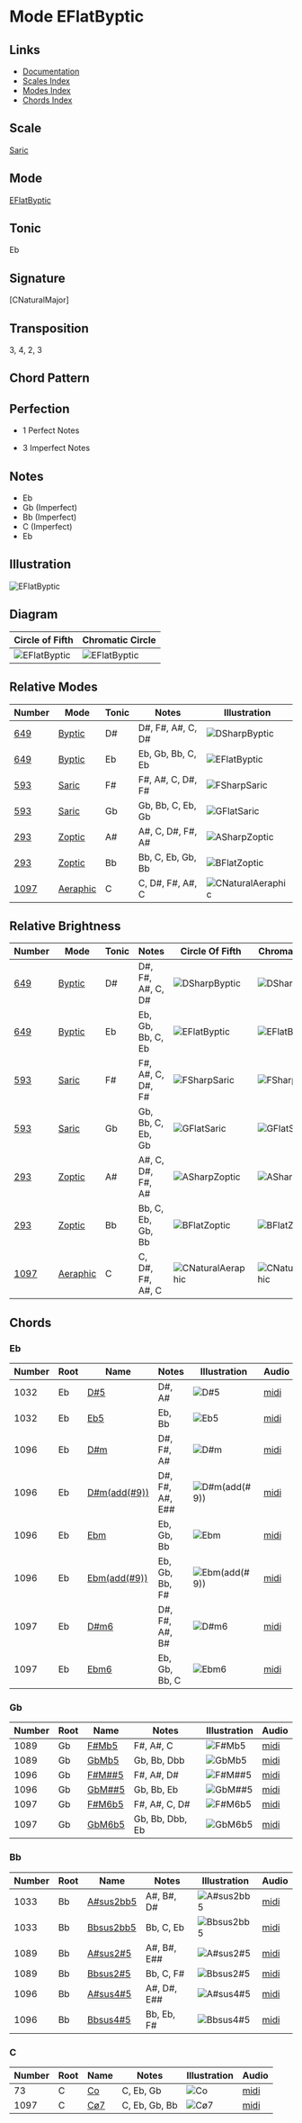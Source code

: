 # Mode EFlatByptic

## Links

- [Documentation](README.md)
- [Scales Index](Scales.md)
- [Modes Index](Modes.md)
- [Chords Index](Chords.md)

## Scale

[Saric](ScaleSaric.md)

## Mode

[EFlatByptic](ModeEFlatByptic.md)

## Tonic

Eb

## Signature

[CNaturalMajor]

## Transposition

3, 4, 2, 3

## Chord Pattern



## Perfection

 - 1 Perfect Notes

 - 3 Imperfect Notes

## Notes

- Eb
- Gb (Imperfect)
- Bb (Imperfect)
- C (Imperfect)
- Eb

## Illustration

![EFlatByptic](ModeEFlatByptic.png)

## Diagram

| Circle of Fifth | Chromatic Circle |
|-----------------|------------------|
| ![EFlatByptic](CircleOfFifthModeEFlatByptic.svg) | ![EFlatByptic](ChromaticCircleModeEFlatByptic.svg) |
## Relative Modes

| Number | Mode | Tonic | Notes | Illustration |
|--------|------|-------|-------|--------------|
| [649](https://ianring.com/musictheory/scales/649) | [Byptic](ModeByptic.md) | D# | D#, F#, A#, C, D# | ![DSharpByptic](ModeDSharpByptic.png) |
| [649](https://ianring.com/musictheory/scales/649) | [Byptic](ModeByptic.md) | Eb | Eb, Gb, Bb, C, Eb | ![EFlatByptic](ModeEFlatByptic.png) |
| [593](https://ianring.com/musictheory/scales/593) | [Saric](ModeSaric.md) | F# | F#, A#, C, D#, F# | ![FSharpSaric](ModeFSharpSaric.png) |
| [593](https://ianring.com/musictheory/scales/593) | [Saric](ModeSaric.md) | Gb | Gb, Bb, C, Eb, Gb | ![GFlatSaric](ModeGFlatSaric.png) |
| [293](https://ianring.com/musictheory/scales/293) | [Zoptic](ModeZoptic.md) | A# | A#, C, D#, F#, A# | ![ASharpZoptic](ModeASharpZoptic.png) |
| [293](https://ianring.com/musictheory/scales/293) | [Zoptic](ModeZoptic.md) | Bb | Bb, C, Eb, Gb, Bb | ![BFlatZoptic](ModeBFlatZoptic.png) |
| [1097](https://ianring.com/musictheory/scales/1097) | [Aeraphic](ModeAeraphic.md) | C | C, D#, F#, A#, C | ![CNaturalAeraphic](ModeCNaturalAeraphic.png) |
## Relative Brightness

| Number | Mode | Tonic | Notes | Circle Of Fifth | Chromatic Circle |
|--------|------|-------|-------|-----------------|------------------|
| [649](https://ianring.com/musictheory/scales/649) | [Byptic](ModeByptic.md) | D# | D#, F#, A#, C, D# | ![DSharpByptic](CircleOfFifthModeDSharpByptic.svg) | ![DSharpByptic](ChromaticCircleModeDSharpByptic.svg) |
| [649](https://ianring.com/musictheory/scales/649) | [Byptic](ModeByptic.md) | Eb | Eb, Gb, Bb, C, Eb | ![EFlatByptic](CircleOfFifthModeEFlatByptic.svg) | ![EFlatByptic](ChromaticCircleModeEFlatByptic.svg) |
| [593](https://ianring.com/musictheory/scales/593) | [Saric](ModeSaric.md) | F# | F#, A#, C, D#, F# | ![FSharpSaric](CircleOfFifthModeFSharpSaric.svg) | ![FSharpSaric](ChromaticCircleModeFSharpSaric.svg) |
| [593](https://ianring.com/musictheory/scales/593) | [Saric](ModeSaric.md) | Gb | Gb, Bb, C, Eb, Gb | ![GFlatSaric](CircleOfFifthModeGFlatSaric.svg) | ![GFlatSaric](ChromaticCircleModeGFlatSaric.svg) |
| [293](https://ianring.com/musictheory/scales/293) | [Zoptic](ModeZoptic.md) | A# | A#, C, D#, F#, A# | ![ASharpZoptic](CircleOfFifthModeASharpZoptic.svg) | ![ASharpZoptic](ChromaticCircleModeASharpZoptic.svg) |
| [293](https://ianring.com/musictheory/scales/293) | [Zoptic](ModeZoptic.md) | Bb | Bb, C, Eb, Gb, Bb | ![BFlatZoptic](CircleOfFifthModeBFlatZoptic.svg) | ![BFlatZoptic](ChromaticCircleModeBFlatZoptic.svg) |
| [1097](https://ianring.com/musictheory/scales/1097) | [Aeraphic](ModeAeraphic.md) | C | C, D#, F#, A#, C | ![CNaturalAeraphic](CircleOfFifthModeCNaturalAeraphic.svg) | ![CNaturalAeraphic](ChromaticCircleModeCNaturalAeraphic.svg) |

## Chords

### Eb

| Number | Root | Name | Notes | Illustration | Audio |
|--------|------|------|-------|--------------|-------|
| 1032 | Eb | [D#5](ChordDSharpPowerChord.md) | D#, A# | ![D#5](ChordDSharpPowerChordRootPosition.png) | [midi](ChordDSharpPowerChordRootPosition.mid) |
| 1032 | Eb | [Eb5](ChordEFlatPowerChord.md) | Eb, Bb | ![Eb5](ChordEFlatPowerChordRootPosition.png) | [midi](ChordEFlatPowerChordRootPosition.mid) |
| 1096 | Eb | [D#m](ChordDSharpMinor.md) | D#, F#, A# | ![D#m](ChordDSharpMinorRootPosition.png) | [midi](ChordDSharpMinorRootPosition.mid) |
| 1096 | Eb | [D#m(add(#9))](ChordDSharpMinorAddSharpNinth.md) | D#, F#, A#, E## | ![D#m(add(#9))](ChordDSharpMinorAddSharpNinthRootPosition.png) | [midi](ChordDSharpMinorAddSharpNinthRootPosition.mid) |
| 1096 | Eb | [Ebm](ChordEFlatMinor.md) | Eb, Gb, Bb | ![Ebm](ChordEFlatMinorRootPosition.png) | [midi](ChordEFlatMinorRootPosition.mid) |
| 1096 | Eb | [Ebm(add(#9))](ChordEFlatMinorAddSharpNinth.md) | Eb, Gb, Bb, F# | ![Ebm(add(#9))](ChordEFlatMinorAddSharpNinthRootPosition.png) | [midi](ChordEFlatMinorAddSharpNinthRootPosition.mid) |
| 1097 | Eb | [D#m6](ChordDSharpMinorSixth.md) | D#, F#, A#, B# | ![D#m6](ChordDSharpMinorSixthRootPosition.png) | [midi](ChordDSharpMinorSixthRootPosition.mid) |
| 1097 | Eb | [Ebm6](ChordEFlatMinorSixth.md) | Eb, Gb, Bb, C | ![Ebm6](ChordEFlatMinorSixthRootPosition.png) | [midi](ChordEFlatMinorSixthRootPosition.mid) |

### Gb

| Number | Root | Name | Notes | Illustration | Audio |
|--------|------|------|-------|--------------|-------|
| 1089 | Gb | [F#Mb5](ChordFSharpMajorFlatFifth.md) | F#, A#, C | ![F#Mb5](ChordFSharpMajorFlatFifthRootPosition.png) | [midi](ChordFSharpMajorFlatFifthRootPosition.mid) |
| 1089 | Gb | [GbMb5](ChordGFlatMajorFlatFifth.md) | Gb, Bb, Dbb | ![GbMb5](ChordGFlatMajorFlatFifthRootPosition.png) | [midi](ChordGFlatMajorFlatFifthRootPosition.mid) |
| 1096 | Gb | [F#M##5](ChordFSharpMajorDoubleSharpFifth.md) | F#, A#, D# | ![F#M##5](ChordFSharpMajorDoubleSharpFifthRootPosition.png) | [midi](ChordFSharpMajorDoubleSharpFifthRootPosition.mid) |
| 1096 | Gb | [GbM##5](ChordGFlatMajorDoubleSharpFifth.md) | Gb, Bb, Eb | ![GbM##5](ChordGFlatMajorDoubleSharpFifthRootPosition.png) | [midi](ChordGFlatMajorDoubleSharpFifthRootPosition.mid) |
| 1097 | Gb | [F#M6b5](ChordFSharpMajorSixthFlatFifth.md) | F#, A#, C, D# | ![F#M6b5](ChordFSharpMajorSixthFlatFifthRootPosition.png) | [midi](ChordFSharpMajorSixthFlatFifthRootPosition.mid) |
| 1097 | Gb | [GbM6b5](ChordGFlatMajorSixthFlatFifth.md) | Gb, Bb, Dbb, Eb | ![GbM6b5](ChordGFlatMajorSixthFlatFifthRootPosition.png) | [midi](ChordGFlatMajorSixthFlatFifthRootPosition.mid) |

### Bb

| Number | Root | Name | Notes | Illustration | Audio |
|--------|------|------|-------|--------------|-------|
| 1033 | Bb | [A#sus2bb5](ChordASharpSuspendedSecondDoubleFlatFifth.md) | A#, B#, D# | ![A#sus2bb5](ChordASharpSuspendedSecondDoubleFlatFifthRootPosition.png) | [midi](ChordASharpSuspendedSecondDoubleFlatFifthRootPosition.mid) |
| 1033 | Bb | [Bbsus2bb5](ChordBFlatSuspendedSecondDoubleFlatFifth.md) | Bb, C, Eb | ![Bbsus2bb5](ChordBFlatSuspendedSecondDoubleFlatFifthRootPosition.png) | [midi](ChordBFlatSuspendedSecondDoubleFlatFifthRootPosition.mid) |
| 1089 | Bb | [A#sus2#5](ChordASharpSuspendedSecondSharpFifth.md) | A#, B#, E## | ![A#sus2#5](ChordASharpSuspendedSecondSharpFifthRootPosition.png) | [midi](ChordASharpSuspendedSecondSharpFifthRootPosition.mid) |
| 1089 | Bb | [Bbsus2#5](ChordBFlatSuspendedSecondSharpFifth.md) | Bb, C, F# | ![Bbsus2#5](ChordBFlatSuspendedSecondSharpFifthRootPosition.png) | [midi](ChordBFlatSuspendedSecondSharpFifthRootPosition.mid) |
| 1096 | Bb | [A#sus4#5](ChordASharpSuspendedFourthSharpFifth.md) | A#, D#, E## | ![A#sus4#5](ChordASharpSuspendedFourthSharpFifthRootPosition.png) | [midi](ChordASharpSuspendedFourthSharpFifthRootPosition.mid) |
| 1096 | Bb | [Bbsus4#5](ChordBFlatSuspendedFourthSharpFifth.md) | Bb, Eb, F# | ![Bbsus4#5](ChordBFlatSuspendedFourthSharpFifthRootPosition.png) | [midi](ChordBFlatSuspendedFourthSharpFifthRootPosition.mid) |

### C

| Number | Root | Name | Notes | Illustration | Audio |
|--------|------|------|-------|--------------|-------|
| 73 | C | [Co](ChordCNaturalDiminished.md) | C, Eb, Gb | ![Co](ChordCNaturalDiminishedRootPosition.png) | [midi](ChordCNaturalDiminishedRootPosition.mid) |
| 1097 | C | [Cø7](ChordCNaturalHalfDiminishedSeventh.md) | C, Eb, Gb, Bb | ![Cø7](ChordCNaturalHalfDiminishedSeventhRootPosition.png) | [midi](ChordCNaturalHalfDiminishedSeventhRootPosition.mid) |

